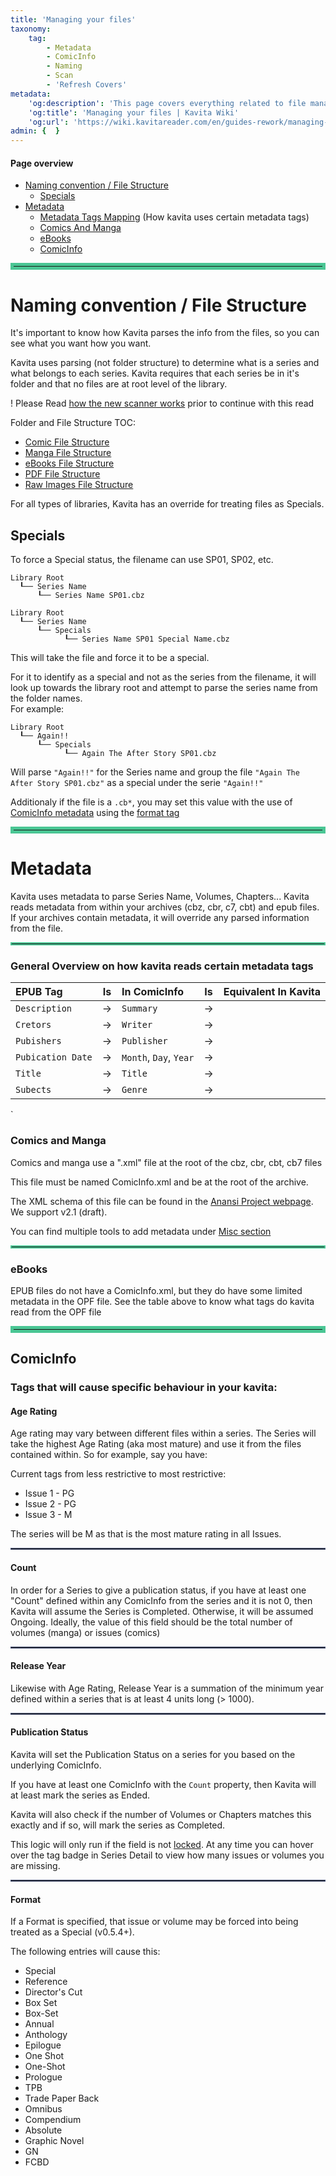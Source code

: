 ```yaml
---
title: 'Managing your files'
taxonomy:
    tag:
        - Metadata
        - ComicInfo
        - Naming
        - Scan
        - 'Refresh Covers'
metadata:
    'og:description': 'This page covers everything related to file management. This includes proper naming, local metadata, and how to update files in Kavita.'
    'og:title': 'Managing your files | Kavita Wiki'
    'og:url': 'https://wiki.kavitareader.com/en/guides-rework/managing-your-library'
admin: {  }
---
```


#### Page overview
- [Naming convention / File Structure](#naming-convention--file-structure)<br/>
  - [Specials](#specials)
- [Metadata](#metadata)
  - [Metadata Tags Mapping](#general-overview-on-how-kavita-reads-certain-metadata-tags) (How kavita uses certain metadata tags)
  - [Comics And Manga](#comics-and-manga)
  - [eBooks](#ebooks)
  - [ComicInfo](#comicinfo)
<hr style="border:5px solid #4ac694"> </hr>

# Naming convention / File Structure
It's important to know how Kavita parses the info from the files, so you can see what you want how you want.

[//]: # (TODO: Add link)
Kavita uses parsing (not folder structure) to determine what is a series and what belongs to each series. Kavita requires that each series be in it's folder and that no files are at root level of the library.

! Please Read [how the new scanner works]() prior to continue with this read

Folder and File Structure TOC:
* [Comic File Structure](https://wiki.kavitareader.com/en/guides/managing-your-files/comics)
* [Manga File Structure](https://wiki.kavitareader.com/en/guides/managing-your-files/manga)
* [eBooks File Structure](https://wiki.kavitareader.com/en/guides/managing-your-files/ebooks)
* [PDF File Structure](https://wiki.kavitareader.com/en/guides/managing-your-files/pdf)
* [Raw Images File Structure](https://wiki.kavitareader.com/en/guides/managing-your-files/raw-images)

For all types of libraries, Kavita has an override for treating files as Specials. 

[//]: # (TODO: Add more info related to specias)
## Specials

To force a Special status, the filename can use SP01, SP02, etc.
```
Library Root
  ┖── Series Name
      ┖── Series Name SP01.cbz
```
```
Library Root
  ┖── Series Name
      ┖── Specials
            ┖── Series Name SP01 Special Name.cbz
```

This will take the file and force it to be a special.

For it to identify as a special and not as the series from the filename, it will look up towards the library root and attempt to parse the series name from the folder names.<br/>
For example:
```
Library Root
  ┖── Again!!
      ┖── Specials
            ┖── Again The After Story SP01.cbz
```
Will parse `"Again!!"` for the Series name and group the file `"Again The After Story SP01.cbz"` as a special under the serie `"Again!!"`

Additionaly if the file is a `.cb*`, you may set this value with the use of [ComicInfo metadata](#comicinfo) using the [format tag](#format)

<hr style="border:5px solid #4ac694"> </hr>

# Metadata
Kavita uses metadata to parse Series Name, Volumes, Chapters...
Kavita reads metadata from within your archives (cbz, cbr, c7, cbt) and epub files. If your archives contain metadata, it will override any parsed information from the file. 

<hr style="border:2px solid #4ac694"> </hr>


### General Overview on how kavita reads certain metadata tags

[//]: # (TODO: Add a column that express what tags would be mapped to kavita
            This means X tag in epub is X in comicinfo. Both are shown as X in kavita )

| EPUB Tag          | Is  | In ComicInfo           | Is  | Equivalent In Kavita |
|:------------------|:---:|:-----------------------|:---:|:--------------------:|
| `Description`     |  →  | `Summary`              |  →  |                      |
| `Cretors`         |  →  | `Writer`               |  →  |                      |
| `Pubishers`       |  →  | `Publisher`            |  →  |                      |
| `Pubication Date` |  →  | `Month`, `Day`, `Year` |  →  |                      |
| `Title`           |  →  | `Title`                |  →  |                      |
| `Subects`         |  →  | `Genre`                |  →  |                      |
`
### Comics and Manga
Comics and manga use a ".xml" file at the root of the cbz, cbr, cbt, cb7 files

This file must be named ComicInfo.xml and be at the root of the archive.

The XML schema of this file can be found in the [Anansi Project webpage](https://anansi-project.github.io/docs/comicinfo/schemas/v2.1). We support v2.1 (draft).

You can find multiple tools to add metadata under [Misc section](https://wiki.kavitareader.com/en/guides/misc#external-tools)

<hr style="border:2px solid #4ac694"> </hr>

### eBooks
EPUB files do not have a ComicInfo.xml, but they do have some limited metadata in the OPF file.
See the table above to know what tags do kavita read from the OPF file

 

<hr style="border:5px solid #4ac694"> </hr>

## ComicInfo
### Tags that will cause specific behaviour in your kavita:
#### Age Rating

Age rating may vary between different files within a series. The Series will take the highest Age Rating (aka most mature) and use it from the files contained within. So for example, say you have:

Current tags from less restrictive to most restrictive: 

[//]: # (TODO: Add list from least restrictive to most restrictive)

* Issue 1 - PG
* Issue 2 - PG
* Issue 3 - M

The series will be M as that is the most mature rating in all Issues.

<hr style="border:1px solid #465176"> </hr>

#### Count

In order for a Series to give a publication status, if you have at least one "Count" defined within any ComicInfo from the series and it is not 0, then Kavita will assume the Series is Completed. Otherwise, it will be assumed Ongoing.
Ideally, the value of this field should be the total number of volumes (manga) or issues (comics)

<hr style="border:1px solid #465176"> </hr>

#### Release Year

Likewise with Age Rating, Release Year is a summation of the minimum year defined within a series that is at least 4 units long (> 1000).

<hr style="border:1px solid #465176"> </hr>

#### Publication Status
Kavita will set the Publication Status on a series for you based on the underlying ComicInfo. 

If you have at least one ComicInfo with the `Count` property, then Kavita will at least mark the series as Ended.

Kavita will also check if the number of Volumes or Chapters matches this exactly and if so, will mark the series as Completed.

[//]: # (TODO: Add locked section rel link)
This logic will only run if the field is not [locked](). At any time you can hover over the tag badge in Series Detail to view how many issues or volumes you are missing. 

<hr style="border:1px solid #465176"> </hr>

#### Format
If a Format is specified, that issue or volume may be forced into being treated as a Special (v0.5.4+). 

The following entries will cause this:
* Special
* Reference
* Director's Cut
* Box Set
* Box-Set
* Annual
* Anthology
* Epilogue
* One Shot
* One-Shot
* Prologue
* TPB
* Trade Paper Back
* Omnibus
* Compendium
* Absolute
* Graphic Novel
* GN
* FCBD 
